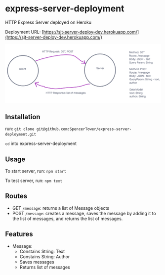 # express-server-deployment

HTTP Express Server deployed on Heroku

Deployment URL: [https://sjt-server-deploy-dev.herokuapp.com/](https://sjt-server-deploy-dev.herokuapp.com/)

![Server](ServerImg.png)

## Installation

run: `git clone git@github.com:SpencerTower/express-server-deployment.git`

`cd` into express-server-deployment

## Usage

To start server, run: `npm start`

To test server, run: `npm text`

## Routes

- GET `/message`: returns a list of Message objects
- POST `/message`: creates a message, saves the message by adding it to the list of messages, and returns the list of messages.

## Features

- Message:
  - Constains String: Text
  - Constains String: Author
  - Saves messages
  - Returns list of messages